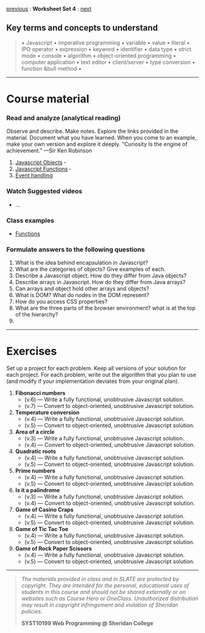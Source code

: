[previous](set03.md) : **Worksheet Set 4** : [next](set05.md)


## Key terms and concepts to understand
> &bull; Javascript  &bull; imperative programming  &bull; variable  &bull; value  &bull; literal  &bull; IPO operator &bull; expression  &bull; keyword  &bull; identifier  &bull;  data type &bull; strict mode  &bull; console  &bull;  algorithm  &bull; object-oriented programming  &bull; computer application  &bull;  text editor  &bull; client/server  &bull;  type conversion  &bull; function &bull method &bull;
> 
---

# Course material

### Read and analyze (analytical reading)
Observe and describe. Make notes. Explore the links provided in the material. Document what you have learned. When you come to an example, make your own version and explore it deeply. “Curiosity Is the engine of achievement.” —Sir Ken Robinson

1. [Javascript Objects](https://ebajcar.github.io/web10199/material/material_js.html#page70) &dash; 
3. [Javascript Functions](https://ebajcar.github.io/web10199/material/material_js.html#page80) &dash; 
4. [Event handling](https://ebajcar.github.io/web10199/material/material_js.html#page90)

### Watch Suggested videos

- ...

### Class examples

- [Functions](syst10199/set4/functions_mix.html)

### Formulate answers to the following questions
1. What is the idea behind encapsulation in Javascript?
2. What are the categories of objects? Give examples of each.
3. Describe a Javascript object. How do they differ from Java objects?
4. Describe arrays in Javascript. How do they differ from Java arrays?
5. Can arrays and object hold other arrays and objects?
6. What is DOM? What do nodes in the DOM represent?
7. How do you access CSS properties?
8. What are the three parts of the browser environment? what is at the top of the hierarchy?
9.  


---


# Exercises
Set up a project for each problem. Keep all versions of your solution for each project.  For each problem, write out the
algorithm that you plan to use (and modify if your implementation deviates from your original
plan).


1. **Fibonacci numbers** 
    - (v.6) &mdash; Write a fully functional, unobtrusive Javascript solution.
    - (v.7) &mdash; Convert to object-oriented, unobtrusive Javascript solution.
2. **Temperature conversion** 
    - (v.4) &mdash; Write a fully functional, unobtrusive Javascript solution.   
    - (v.5) &mdash; Convert to object-oriented, unobtrusive Javascript solution.  
3. **Area of a circle** 
    - (v.3) &mdash; Write a fully functional, unobtrusive Javascript solution.   
    - (v.4) &mdash; Convert to object-oriented, unobtrusive Javascript solution.
4. **Quadratic roots** 
    - (v.4) &mdash; Write a fully functional, unobtrusive Javascript solution.
    - (v.5) &mdash; Convert to object-oriented, unobtrusive Javascript solution.
5. **Prime numbers** 
    - (v.4) &mdash; Write a fully functional, unobtrusive Javascript solution.
    - (v.5) &mdash; Convert to object-oriented, unobtrusive Javascript solution.
6. **Is it a palindrome** 
    - (v.3) &mdash; Write a fully functional, unobtrusive Javascript solution.
    - (v.4) &mdash; Convert to object-oriented, unobtrusive Javascript solution.
7. **Game of Casino Craps**
    - (v.4) &mdash; Write a fully functional, unobtrusive Javascript solution.
    - (v.5) &mdash; Convert to object-oriented, unobtrusive Javascript solution.
8. **Game of Tic Tac Toe**
    - (v.4) &mdash; Write a fully functional, unobtrusive Javascript solution.
    - (v.5) &mdash; Convert to object-oriented, unobtrusive Javascript solution.
9. **Game of Rock Paper Scissors**
    - (v.4) &mdash; Write a fully functional, unobtrusive Javascript solution.
    - (v.5) &mdash; Convert to object-oriented, unobtrusive Javascript solution.


  
---
> *The materials provided in class and in SLATE are protected by copyright. They are intended for the personal, educational uses of students in this course and should not be shared externally or on websites such as Course Hero or OneClass. Unauthorized distribution may result in copyright infringement and violation of Sheridan policies.*
> 
> **SYST10199 Web Programming @ Sheridan College**
